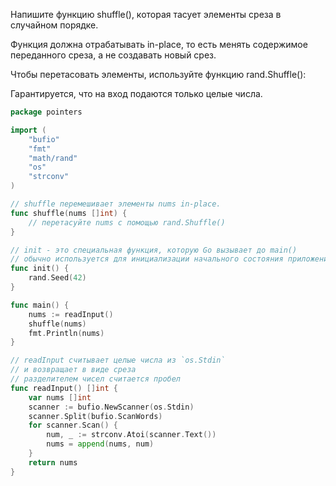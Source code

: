 Напишите функцию shuffle(), которая тасует элементы среза в случайном порядке.

Функция должна отрабатывать in-place, то есть менять содержимое переданного среза, а не создавать новый срез.

Чтобы перетасовать элементы, используйте функцию rand.Shuffle():

Гарантируется, что на вход подаются только целые числа.

```go
package pointers

import (
	"bufio"
	"fmt"
	"math/rand"
	"os"
	"strconv"
)

// shuffle перемешивает элементы nums in-place.
func shuffle(nums []int) {
	// перетасуйте nums с помощью rand.Shuffle()
}

// init - это специальная функция, которую Go вызывает до main()
// обычно используется для инициализации начального состояния приложения
func init() {
	rand.Seed(42)
}

func main() {
	nums := readInput()
	shuffle(nums)
	fmt.Println(nums)
}

// readInput считывает целые числа из `os.Stdin`
// и возвращает в виде среза
// разделителем чисел считается пробел
func readInput() []int {
	var nums []int
	scanner := bufio.NewScanner(os.Stdin)
	scanner.Split(bufio.ScanWords)
	for scanner.Scan() {
		num, _ := strconv.Atoi(scanner.Text())
		nums = append(nums, num)
	}
	return nums
}
```
